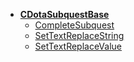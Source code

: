 * [**CDotaSubquestBase**](/)
	* [CompleteSubquest](CDotaSubquestBase/CompleteSubquest)
	* [SetTextReplaceString](CDotaSubquestBase/SetTextReplaceString)
	* [SetTextReplaceValue](CDotaSubquestBase/SetTextReplaceValue)
